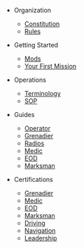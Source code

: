 * Organization

  * [Constitution](organization/constitution.md)
  * [Rules](organization/rules.md)

* Getting Started
  * [Mods](starting/mods.md)
  * [Your First Mission](starting/first-mission.md)

* Operations
  * [Terminology](operations/terminology.md)
  * [SOP](operations/sop.md)

* Guides
  * [Operator](guides/operator.md)
  * [Grenadier](guides/grenadier.md)
  * [Radios](guides/radios.md)
  * [Medic](guides/medic.md)
  * [EOD](guides/eod.md)
  * [Marksman](guides/marksman)

* Certifications
  * [Grenadier](certs/grenadier.md)
  * [Medic](certs/medic.md)
  * [EOD](certs/eod.md)
  * [Marksman](guides/marksman)
  * [Driving](certs/driving.md)
  * [Navigation](certs/navigation.md)
  * [Leadership](certs/leadership.md)
